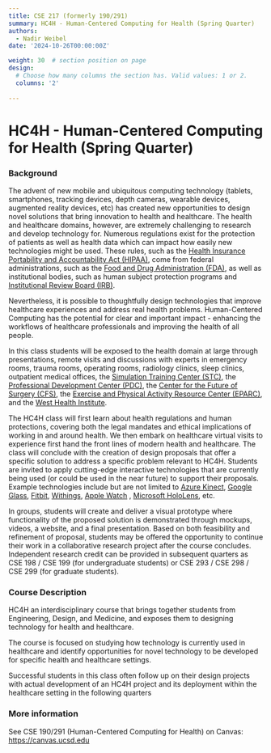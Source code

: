 ```yaml
---
title: CSE 217 (formerly 190/291)
summary: HC4H - Human-Centered Computing for Health (Spring Quarter)
authors: 
  - Nadir Weibel
date: '2024-10-26T00:00:00Z'

weight: 30  # section position on page
design:
  # Choose how many columns the section has. Valid values: 1 or 2.
  columns: '2'
  
---
```

# HC4H - Human-Centered Computing for Health (Spring Quarter)

### Background
The advent of new mobile and ubiquitous computing technology (tablets, smartphones, tracking devices, depth cameras, wearable devices, augmented reality devices, etc) has created new opportunities to design novel solutions that bring innovation to health and healthcare. The health and healthcare domains, however, are extremely challenging to research and develop technology for. Numerous regulations exist for the protection of patients as well as health data which can impact how easily new technologies might be used. These rules, such as the [Health Insurance Portability and Accountability Act (HIPAA)](https://www.cdc.gov/phlp/publications/topic/hipaa.html), come from federal administrations, such as the [Food and Drug Administration (FDA)](https://www.fda.gov/), as well as institutional bodies, such as human subject protection programs and [Institutional Review Board (IRB)](https://irb.ucsd.edu/).

Nevertheless, it is possible to thoughtfully design technologies that improve healthcare experiences and address real health problems. Human-Centered Computing has the potential for clear and important impact - enhancing the workflows of healthcare professionals and improving the health of all people.

In this class students will be exposed to the health domain at large through presentations, remote visits and discussions with experts in emergency rooms, trauma rooms, operating rooms, radiology clinics, sleep clinics, outpatient medical offices, the [Simulation Training Center (STC)](https://medschool.ucsd.edu/education/simcenter/Pages/default.aspx), the [Professional Development Center (PDC)](https://medschool.ucsd.edu/education/professional-development-center/Pages/default.aspx), the [Center for the Future of Surgery (CFS)](https://medschool.ucsd.edu/som/surgery/cfs/Pages/default.aspx), the [Exercise and Physical Activity Resource Center (EPARC)](http://ucsdeparc.ucsd.edu/), and the [West Health Institute](https://www.westhealth.org/what-we-do/research/).

The HC4H class will first learn about health regulations and human protections, covering both the legal mandates and ethical implications of working in and around health. We then embark on healthcare virtual visits to experience first hand the front lines of modern health and healthcare. The class will conclude with the creation of design proposals that offer a specific solution to address a specific problem relevant to HC4H. Students are invited to apply cutting-edge interactive technologies that are currently being used (or could be used in the near future) to support their proposals. Example technologies include but are not limited to [Azure Kinect](https://azure.microsoft.com/en-us/services/kinect-dk/), [Google Glass](https://www.google.com/glass/start/), [Fitbit](https://www.fitbit.com/), [Withings](https://www.withings.com/), [Apple Watch](https://www.apple.com/watch) , [Microsoft HoloLens](https://www.microsoft.com/en-us/hololens), etc.

In groups, students will create and deliver a visual prototype where functionality of the proposed solution is demonstrated through mockups, videos, a website, and a final presentation. Based on both feasibility and refinement of proposal, students may be offered the opportunity to continue their work in a collaborative research project after the course concludes. Independent research credit can be provided in subsequent quarters as CSE 198 / CSE 199 (for undergraduate students) or CSE 293 / CSE 298 / CSE 299 (for graduate students).


### Course Description
HC4H an interdisciplinary course that brings together students from Engineering, Design, and Medicine, and exposes them to designing technology for health and healthcare.

The course is focused on studying how technology is currently used in healthcare and identify opportunities for novel technology to be developed for specific health and healthcare settings.

Successful students in this class often follow up on their design projects with actual development of an HC4H project and its deployment within the healthcare setting in the following quarters


### More information
See CSE 190/291 (Human-Centered Computing for Health) on Canvas: https://canvas.ucsd.edu
